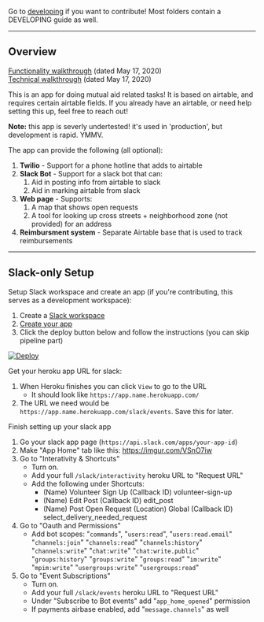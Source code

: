 Go to [developing](DEVELOPING.md) if you want to contribute! Most folders contain a DEVELOPING guide as well.
_________________________________________________________________________

## Overview 

[Functionality walkthrough](https://youtube.com/watch?v=SyrOdZVb-zw) (dated May 17, 2020)  
[Technical walkthrough](https://youtube.com/watch?v=b1QW5YNtBaM) (dated May 17, 2020)

This is an app for doing mutual aid related tasks! It is based on airtable, and requires
certain airtable fields. If you already have an airtable, or need help setting this up, feel
free to reach out!

**Note:** this app is severly undertested! it's used in 'production', but development is rapid.
YMMV.

The app can provide the following (all optional):
1. **Twilio** - Support for a phone hotline that adds to airtable
1. **Slack Bot** - Support for a slack bot that can:
    1. Aid in posting info from airtable to slack
    1. Aid in marking airtable from slack
1. **Web page** - Supports:
    1. A map that shows open requests
    1. A tool for looking up cross streets + neighborhood zone (not provided) for an address
1. **Reimbursment system** - Separate Airtable base that is used to track reimbursements

_____________________________________________________________________________________________________

## Slack-only Setup 


Setup Slack workspace and create an app (if you're contributing, this serves as a development workspace):
1. Create a [Slack workspace](https://slack.com/create#email)
1. [Create your app](https://api.slack.com/apps)
1. Click the deploy button below and follow the instructions (you can skip pipeline part)

[![Deploy](https://www.herokucdn.com/deploy/button.svg)](https://heroku.com/deploy?template=https://github.com/crownheightsaid/slack-app)

Get your heroku app URL for slack:
1. When Heroku finishes you can click `View` to go to the URL
    - It should look like `https://app.name.herokuapp.com/`
1. The URL we need would be `https://app.name.herokuapp.com/slack/events`. Save this for later.

Finish setting up your slack app
1. Go your slack app page (`https://api.slack.com/apps/your-app-id`)
1. Make "App Home" tab like this: https://imgur.com/VSnO7iw
1. Go to "Interativity & Shortcuts"
     - Turn on.
     - Add your full `/slack/interactivity` heroku URL to "Request URL"
     - Add the following under Shortcuts:
          -   (Name) Volunteer Sign Up (Callback ID) volunteer-sign-up
          -   (Name) Edit Post (Callback ID) edit_post
          -   (Name) Post Open Request (Location) Global (Callback ID) select_delivery_needed_request
1. Go to "Oauth and Permissions"
     - Add bot scopes: "`commands`", "`users:read`", "`users:read.email`" "`channels:join`" "`channels:read`" "`channels:history`" "`channels:write`" "`chat:write`" "`chat:write.public`" "`groups:history`" "`groups:write`" "`groups:read`" "`im:write`" "`mpim:write`" "`usergroups:write`" "`usergroups:read`" 
1. Go to "Event Subscriptions"
     - Turn on.
     - Add your full `/slack/events` heroku URL to "Request URL"
     - Under "Subscribe to Bot events" add "`app_home_opened`" permission
     - If payments airbase enabled, add "`message.channels`" as well
